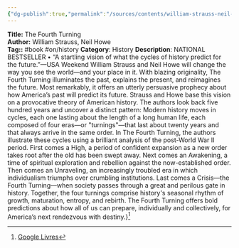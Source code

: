 ```yaml
---
{"dg-publish":true,"permalink":"/sources/contents/william-strauss-neil-howe-the-fourth-turning/","created":"2023-02-24T16:37:26.468+01:00","updated":"2023-04-06T21:06:30.854+02:00"}
---
```


**Title:** The Fourth Turning  
**Author:** William Strauss, Neil Howe  
**Tag::** #book #on/history 
**Category**: History
**Description**: NATIONAL BESTSELLER • “A startling vision of what the cycles of history predict for the future.”—USA Weekend William Strauss and Neil Howe will change the way you see the world—and your place in it. With blazing originality, The Fourth Turning illuminates the past, explains the present, and reimagines the future. Most remarkably, it offers an utterly persuasive prophecy about how America’s past will predict its future. Strauss and Howe base this vision on a provocative theory of American history. The authors look back five hundred years and uncover a distinct pattern: Modern history moves in cycles, each one lasting about the length of a long human life, each composed of four eras—or "turnings"—that last about twenty years and that always arrive in the same order. In The Fourth Turning, the authors illustrate these cycles using a brilliant analysis of the post-World War II period. First comes a High, a period of confident expansion as a new order takes root after the old has been swept away. Next comes an Awakening, a time of spiritual exploration and rebellion against the now-established order. Then comes an Unraveling, an increasingly troubled era in which individualism triumphs over crumbling institutions. Last comes a Crisis—the Fourth Turning—when society passes through a great and perilous gate in history. Together, the four turnings comprise history's seasonal rhythm of growth, maturation, entropy, and rebirth. The Fourth Turning offers bold predictions about how all of us can prepare, individually and collectively, for America’s next rendezvous with destiny.}[^1]

[^1]: [Google Livres](https://books.google.fr/)